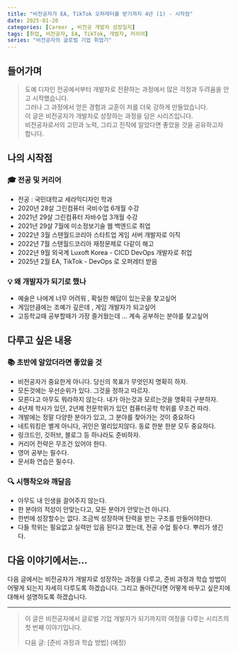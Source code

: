 ```yaml
---
title: "비전공자가 EA, TikTok 오퍼레터를 받기까지 4년 (1) - 시작점"
date: 2025-01-20
categories: [Career , 비전공 개발자 성장일지]
tags: [취업, 비전공자, EA, TikTok, 개발자, 커리어]
series: "비전공자의 글로벌 기업 취업기"
---
```


## 들어가며
> 도예 디자인 전공에서부터 개발자로 전환하는 과정에서 많은 걱정과 두려움을 안고 시작했습니다.<br>
> 그러나 그 과정에서 얻은 경험과 교훈이 저를 더욱 강하게 만들었습니다.<br>
> 이 글은 비전공자가 개발자로 성장하는 과정을 담은 시리즈입니다.<br>
> 비전공자로서의 고민과 노력, 그리고 진작에 알았다면 좋았을 것을 공유하고자 합니다.

## 나의 시작점

### 🎓 전공 및 커리어
- 전공 : 국민대학교 세라믹디자인 학과
- 2020년 28살 그린컴퓨터 국비수업 6개월 수강
- 2021년 29살 그린컴퓨터 자바수업 3개월 수강
- 2021년 29살 7월에 미소정보기술 웹 백엔드로 취업
- 2022년 3월 스탠월드코리아 스타트업 게임 서버 개발자로 이직
- 2022년 7월 스탠월드코리아 재정문제로 다같이 해고
- 2022년 9월 외국계 Luxoft Korea - CICD DevOps 개발자로 취업
- 2025년 2월 EA, TikTok - DevOps 로 오퍼레터 받음

### 💡 왜 개발자가 되기로 했나
- 예술은 나에게 너무 어려워 , 확실한 해답이 있는곳을 찾고싶어
- 게임만큼에는 조예가 깊은데 , 게임 개발자가 되고싶어
- 고등학교때 공부할때가 가장 즐거웠는데 ... 계속 공부하는 분야를 찾고싶어

## 다루고 싶은 내용

### 📚 초반에 알았더라면 좋았을 것
- 비전공자가 중요한게 아니다. 당신의 목표가 무엇인지 명확히 하자.
- 모든것에는 우선순위가 있다. 그것을 정하고 따르자.
- 모른다고 아무도 뭐라하지 않는다. 내가 아는것과 모르는것을 명확히 구분하자.
- 4년제 학사가 있던, 2년제 전문학위가 있던 컴퓨터공학 학위를 무조건 따라.
- 개발에는 정말 다양한 분야가 있고, 그 분야를 찾아가는 것이 중요하다
- 네트워킹은 별게 아니다, 귀인은 멀리있지않다. 동료 한분 한분 모두 중요하다.
- 링크드인, 깃허브, 블로그 등 하나라도 준비하자.
- 커리어 전략은 무조건 있어야 한다.
- 영어 공부는 필수다.
- 문서화 연습은 필수다.


### 🔍 시행착오와 깨달음
- 아무도 내 인생을 끌어주지 않는다.
- 한 분야의 적성이 안맞는다고, 모든 분야가 안맞는건 아니다.
- 한번에 성장할수는 없다. 조금씩 성장하며 탄력을 받는 구조를 만들어야한다.
- 다들 학위는 필요없고 실력만 있음 된다고 했는데, 전공 수업 필수다. 뿌리가 생긴다.


## 다음 이야기에서는...

다음 글에서는 비전공자가 개발자로 성장하는 과정을 다루고, 준비 과정과 학습 방법이 어떻게 되는지 자세히 다루도록 하겠습니다. 그리고 돌아간다면 어떻게 바꾸고 싶은지에 대해서 설명하도록 하겠습니다. 

---

> 이 글은 비전공자에서 글로벌 기업 개발자가 되기까지의 여정을 다루는 시리즈의 첫 번째 이야기입니다.
> 
> 다음 글: [준비 과정과 학습 방법] (예정)